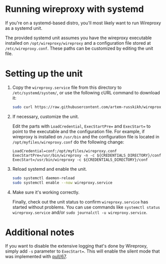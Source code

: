 # Running wireproxy with systemd

If you're on a systemd-based distro, you'll most likely want to run Wireproxy as a systemd unit.

The provided systemd unit assumes you have the wireproxy executable installed on `/opt/wireproxy/wireproxy` and a configuration file stored at `/etc/wireproxy.conf`. These paths can be customized by editing the unit file.

# Setting up the unit

1. Copy the `wireproxy.service` file from this directory to `/etc/systemd/system/`, or use the following cURL command to download it:
   ```bash
   sudo curl https://raw.githubusercontent.com/artem-russkikh/wireproxyawg/master/systemd/wireproxy.service > /etc/systemd/system/wireproxy.service
   ```

2. If necessary, customize the unit.

   Edit the parts with `LoadCredential`, `ExecStartPre=` and `ExecStart=` to point to the executable and the configuration file. For example, if wireproxy is installed on `/usr/bin` and the configuration file is located in `/opt/myfiles/wireproxy.conf` do the following change:
   ```service
   LoadCredential=conf:/opt/myfiles/wireproxy.conf
   ExecStartPre=/usr/bin/wireproxy -n -c ${CREDENTIALS_DIRECTORY}/conf
   ExecStart=/usr/bin/wireproxy -c ${CREDENTIALS_DIRECTORY}/conf
   ```

4. Reload systemd and enable the unit.
   ```bash
   sudo systemctl daemon-reload
   sudo systemctl enable --now wireproxy.service
   ```

5. Make sure it's working correctly.

   Finally, check out the unit status to confirm `wireproxy.service` has started without problems. You can use commands like `systemctl status wireproxy.service` and/or `sudo journalctl -u wireproxy.service`.

# Additional notes

If you want to disable the extensive logging that's done by Wireproxy, simply add `-s` parameter to `ExecStart=`. This will enable the silent mode that was implemented with [pull/67](https://github.com/artem-russkikh/wireproxyawg/pull/67).
